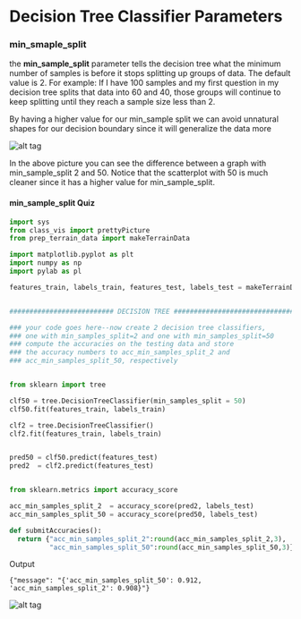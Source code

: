 # Decision Tree Classifier Parameters

### min_smaple_split

the **min_sample_split** parameter tells the decision tree what the minimum number of samples is before it stops splitting up groups of data. The default value is 2. For example: If I have 100 samples and my first question in my decision tree splits that data into 60 and 40, those groups will continue to keep splitting until they reach a sample size less than 2.

By having a higher value for our min_sample split we can avoid unnatural shapes for our decision boundary since it will generalize the data more

![alt tag](minSampleSplit.jpg)

In the above picture you can see the difference between a graph with min_sample_split 2 and 50. Notice that the scatterplot with 50 is much cleaner since it has a higher value for min_sample_split.

#### min_sample_split Quiz

```python
import sys
from class_vis import prettyPicture
from prep_terrain_data import makeTerrainData

import matplotlib.pyplot as plt
import numpy as np
import pylab as pl

features_train, labels_train, features_test, labels_test = makeTerrainData()


########################## DECISION TREE #################################

### your code goes here--now create 2 decision tree classifiers,
### one with min_samples_split=2 and one with min_samples_split=50
### compute the accuracies on the testing data and store
### the accuracy numbers to acc_min_samples_split_2 and
### acc_min_samples_split_50, respectively


from sklearn import tree

clf50 = tree.DecisionTreeClassifier(min_samples_split = 50)
clf50.fit(features_train, labels_train)

clf2 = tree.DecisionTreeClassifier()
clf2.fit(features_train, labels_train)


pred50 = clf50.predict(features_test)
pred2  = clf2.predict(features_test)


from sklearn.metrics import accuracy_score

acc_min_samples_split_2  = accuracy_score(pred2, labels_test)
acc_min_samples_split_50 = accuracy_score(pred50, labels_test)

def submitAccuracies():
  return {"acc_min_samples_split_2":round(acc_min_samples_split_2,3),
          "acc_min_samples_split_50":round(acc_min_samples_split_50,3)}
```

Output

```
{"message": "{'acc_min_samples_split_50': 0.912, 'acc_min_samples_split_2': 0.908}"}

```

![alt tag](minSampleSplit2.jpg)
